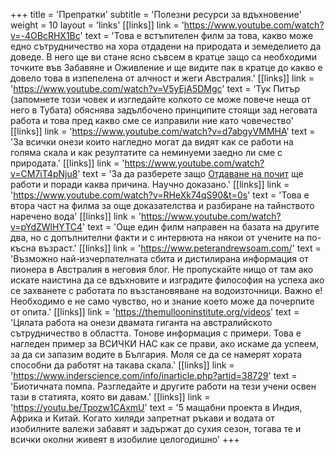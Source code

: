 +++
title = 'Препратки'
subtitle = 'Полезни ресурси за вдъхновение'
weight = 10
layout = 'links'
[[links]]
    link = 'https://www.youtube.com/watch?v=-4OBcRHX1Bc'
    text = 'Това е встъпителен филм за това, какво може едно сътрудничество на хора отдадени на природата и земеделието да доведе. В него ще ви стане ясно съвсем в кратце защо са необходими точките във Забавяне и Оживление и ще видите пак в кратце до какво е довело това в изпепелена от алчност и жеги Австралия.'
[[links]]
    link = 'https://www.youtube.com/watch?v=V5yEjA5DMgc'
    text = 'Тук Питър (запомнете този човек и изгледайте колкото се може повече неща от него в Тубата) обяснява задълбочено принципите стоящи зад неговата работа и това пред какво сме се изправили ние като човечество'
[[links]]
    link = 'https://www.youtube.com/watch?v=d7abgyVMMHA'
    text = 'За всички онези които нагледно могат да видят как се работи на голяма скала и как резултатите са неминуеми заедно ли сме с природата.'
[[links]]
    link = 'https://www.youtube.com/watch?v=CM7iT4pNju8'
    text = 'За да разберете защо [Отдаване на почит](../6-отдаване-почит) ще работи и поради каква причина. Научно доказано.'
[[links]]
    link = 'https://www.youtube.com/watch?v=RHeXk74qS90&t=0s'
    text = 'Това е втора част на филма за още доказателства и разбиране на тайнството наречено вода'
[[links]]
    link = 'https://www.youtube.com/watch?v=pYdZWlHYTC4'
    text = 'Още един филм направен на базата на другите два, но с допълнителни факти и с интервюта на някои от учените на по-късна възраст.'
[[links]]
    link = 'https://www.peterandrewsoam.com/'
    text = 'Възможно най-изчерпателната сбита и дистилирана информация от пионера в Австралия в неговия блог. Не пропускайте нищо от там ако искате наистина да се вдъхновите и изградите философия на успеха ако се захванете с работата по възстановяване на водоизточници. Важно е! Необходимо е не само чувство, но и знание което може да почерпите от опита.'
[[links]]
    link = 'https://themullooninstitute.org/videos'
    text = 'Цялата работа на онези двамата гиганта на австралийското сътрудничество в областта. Тонове информация с примери. Това е нагледен пример за ВСИЧКИ НАС как се прави, ако искаме да успеем, за да си запазим водите в България. Моля се да се намерят хората способни да работят на такава скала.'
[[links]]
    link = 'https://www.inderscience.com/info/inarticle.php?artid=38729'
    text = 'Биотичната помпа. Разгледайте и другите работи на тези учени освен тази в статията, която ви давам.'
[[links]]
    link = 'https://youtu.be/Tpozw1CAxmU'
    text = '5 мащабни проекта в Индия, Африка и Китай. Когато хиляди запретнат ръкави и водата от изобилните валежи забавят и задържат до сухия сезон, тогава те и всички околни живеят в изобилие целогодишно'
+++

